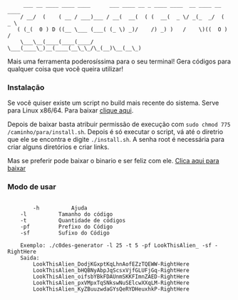          ___ __ ____ ____ ____      ___ ____ __ _ ____ ____  __ ____ __ ____ 
        / __/  (    ( __ / ___)___ / __(  __(  ( (  __(  _ \/ _(_  _/  (  _ \
       ( (_(  0 ) D ((__ \___ (___( (_ \) _)/    /) _) )   /    \)((  O )   /
        \___\__(____(____(____/    \___(____\_)__(____(__\_\_/\_(__)\__(__\_)

Mais uma ferramenta poderosíssima para o seu terminal!
Gera códigos para qualquer coisa que você queira utilizar!



### Instalação

Se você quiser existe um script no build mais recente do sistema. Serve para Linux x86/64. Para baixar [clique aqui](https://github.com/RafaelGomides/c0d3s-generator/releases/download/v1.0/install.sh).

Depois de baixar basta atribuir permissão de execução com `sudo chmod 775 /caminho/para/install.sh`. Depois é só executar o script, vá até o diretrio que ele se encontra e digite `./install.sh`. A senha root é necessária para criar alguns diretórios e criar links.

Mas se preferir pode baixar o binario e ser feliz com ele. [Clica aqui para baixar](https://github.com/RafaelGomides/c0d3s-generator/releases/download/v1.0/c0d3s-generator)

### Modo de usar

```

        -h			Ajuda
	-l			Tamanho do código
	-t			Quantidade de códigos
	-pf			Prefixo do Código
	-sf			Sufixo do Código

	Exemplo: ./c0des-generator -l 25 -t 5 -pf LookThisAlien_ -sf -RightHere
	Saida:
		LookThisAlien_DodjKGxptKqLhnAofEZzTQEWW-RightHere
		LookThisAlien_bHQBNyAbpJqScsxVjfGLUFjGq-RightHere
		LookThisAlien_oifsbYBkFDAUnmSKKFImnZAED-RightHere
		LookThisAlien_pxVMpxTqSNkswNuSElcwXXqLM-RightHere
		LookThisAlien_KyZBuuzwdaGYsQeRYDHeuxhkP-RightHere
